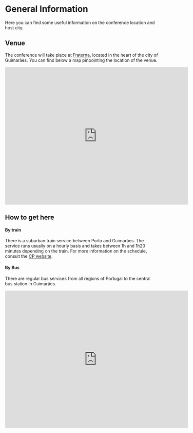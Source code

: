 # General Information

Here you can find some useful information on the conference location and host city.

## Venue 

The conference will take place at [Fraterna](https://www.fraterna.org/), located in the heart of the city of Guimarães. You can find below a map pinpointing the location of the venue.

<iframe src="https://www.google.com/maps/embed?pb=!1m18!1m12!1m3!1d503.56742358285464!2d-8.293301414995154!3d41.439106257514055!2m3!1f0!2f0!3f0!3m2!1i1024!2i768!4f13.1!3m3!1m2!1s0xd24efc45faa6439%3A0x588b0f7873ad0517!2sFraterna-%20Centro%20Comunit%C3%A1rio%20de%20Solidariedade%20e%20Integra%C3%A7%C3%A3o%20Social!5e1!3m2!1sen!2spt!4v1712607980540!5m2!1sen!2spt" width="600" height="450" style="border:0;" allowfullscreen="" loading="lazy" referrerpolicy="no-referrer-when-downgrade"></iframe>

## How to get here 

#### By train 

There is a suburban train service between Porto and Guimarães. The service runs usually on a hourly basis and takes between 1h and 1h20 minutes depending on the train. For more information on the schedule, consult the [CP website](https://www.cp.pt/StaticFiles/horarios/urbanos-porto/comboios-urbanos-porto-guimaraes.pdf).

#### By Bus 

There are regular bus services from all regions of Portugal to the central bus station in Guimarães.

<iframe src="https://www.google.com/maps/embed?pb=!1m18!1m12!1m3!1d1213.4399751066853!2d-8.304421329909339!3d41.44099268760594!2m3!1f0!2f0!3f0!3m2!1i1024!2i768!4f13.1!3m3!1m2!1s0xd24efe75512b9e1%3A0xca0112af53fab857!2zRXN0YcOnw6NvIFJvZG92acOhcmlhIGRlIEd1aW1hcsOjZXM!5e1!3m2!1sen!2spt!4v1712609000552!5m2!1sen!2spt" width="600" height="450" style="border:0;" allowfullscreen="" loading="lazy" referrerpolicy="no-referrer-when-downgrade"></iframe>
